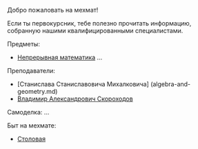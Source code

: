 Добро пожаловать на мехмат!

Если ты первокурсник, тебе полезно прочитать информацию, собранную нашими квалифицированными специалистами.

Предметы:
 - [Непрерывная математика](continuous-math.md)
 ...
 
 Преподаватели:
 - [Станислава Станиславовича Михалковича] (algebra-and-geometry.md)
 - [Владимир Александрович Скороходов](Data/skorohodov.md)
 
 Самоделка:
 ...
 
 Быт на мехмате:
 - [Cтоловая](cafeteria.md)
